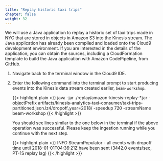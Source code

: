 ```yaml
---
title: "Replay historic taxi trips"
chapter: false
weight: 32
---
```


We will use a Java application to replay a historic set of taxi trips made in NYC that are stored in objects in Amazon S3 into the Kinesis stream.
The Java application has already been compiled and loaded onto the Cloud9 development environment. If you are interested in the details of the application, you can obtain the sources, including a CloudFormation template to build the Java application with Amazon CodePipeline, from [GitHub](https://github.com/aws-samples/amazon-kinesis-analytics-beam-taxi-consumer).

1.  Navigate back to the terminal window in the Cloud9 IDE.

2.  Enter the following command into the terminal prompt to start producing events into the Kinesis data stream created earlier, `beam-workshop`.

	{{< highlight plain >}}
java -jar ./replay/amazon-kinesis-replay-*.jar -objectPrefix artifacts/kinesis-analytics-taxi-consumer/taxi-trips-partitioned.json.lz4/dropoff_year=2018/ -speedup 720 -streamName beam-workshop
{{< /highlight >}}

	You should see lines similar to the one below in the terminal if the above operation was successful. Please keep the ingestion running while you continue with the next step.

	{{< highlight plain >}}
INFO   StreamPopulator - all events with dropoff time until 2018-01-01T04:36:21Z have been sent (3442.0 events/sec, PT-1S replay lag)
{{< /highlight >}}

